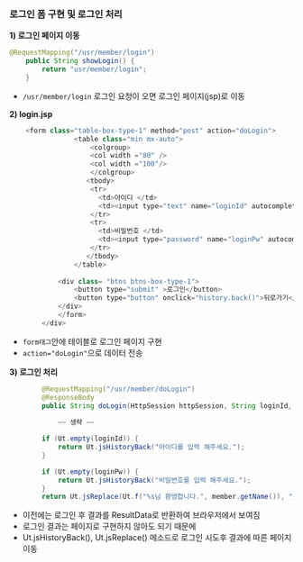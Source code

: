 ### 로그인 폼 구현 및 로그인 처리

**1\) 로그인 페이지 이동**

```java
@RequestMapping("/usr/member/login")
	public String showLogin() {
		return "usr/member/login";
	}
```

- ```/usr/member/login``` 로그인 요청이 오면 로그인 페이지(jsp)로 이동

**2\) login.jsp**

```java
	<form class="table-box-type-1" method="post" action="doLogin">				
				<table class="min mx-auto">
                    <colgroup>
                    <col width ="80" />
                    <col width ="100"/>				
                    </colgroup>					
                   <tbody>						
                    <tr>
                      <td>아이디 </td>
                      <td><input type="text" name="loginId" autocomplete="off" placeholder="아이디를 입력해주세요." /></td>
                    </tr>
                    <tr>
                      <td>비밀번호 </td>
                      <td><input type="password" name="loginPw" autocomplete="off" placeholder="비밀번호를 입력해주세요." /></td>
                    </tr>						
                   </tbody>
				</table>
			
			<div class= "btns btns-box-type-1">
				<button type="submit" >로그인</button>
				<button type="button" onclick="history.back()">뒤로가기</button>
			</div>	
			</form>			
		</div>
```

- ```form태그```안에 테이블로 로그인 페이지 구현
- ```action="doLogin"```으로 데이터 전송

**3\) 로그인 처리**

```java
        @RequestMapping("/usr/member/doLogin")
        @ResponseBody
        public String doLogin(HttpSession httpSession, String loginId, String loginPw) {
				
            ~~ 생략 ~~

        if (Ut.empty(loginId)) {
            return Ut.jsHistoryBack("아이디를 입력 해주세요.");
        }

        if (Ut.empty(loginPw)) {
            return Ut.jsHistoryBack("비밀번호를 입력 해주세요.");
        }
        return Ut.jsReplace(Ut.f("%s님 환영합니다.", member.getName()), "/");
```

- 이전에는 로그인 후 결과를 ResultData로 반환하여 브라우저에서 보여짐
- 로그인 결과는 페이지로 구현하지 않아도 되기 때문에
- Ut.jsHistoryBack(), Ut.jsReplace() 메소드로 로그인 시도후 결과에 따른 페이지 이동
